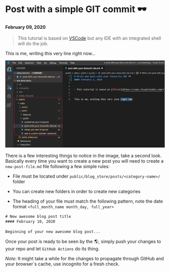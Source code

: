 # Post with a simple GIT commit 🕶
#### February 09, 2020


> This tutorial is based on [VSCode](https://code.visualstudio.com/) but any IDE with an integrated shell will do the job.


This is me, writing this very line right now...

![Public Dir Structure](blog_store/assets/public-structure.png)

There is a few interesting things to notice in the image, take a second look. Basically every time you want to create a new post
you will need to create a `new-post-file.md` file following a few simple rules:

- File must be located under `public/blog_store/posts/<category-name>/` folder

- You can create new folders in order to create new categories

- The heading of your file must match the following pattern, note the date format `<full_month_name month_day, full_year>`

```
# New awesome blog post title
#### February 10, 2020

Beginning of your new awesome blog post...
```

Once your post is ready to be seen by the 🌎, simply push your changes to your repo and let `GitHub Actions` do its thing.

_Note:_ It might take a while for the changes to propagate through GitHub and your browser´s cache, use incognito for a fresh check.
